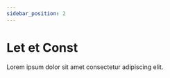 ```yaml
---
sidebar_position: 2
---
```


# Let et Const

Lorem ipsum dolor sit amet consectetur adipiscing elit.
